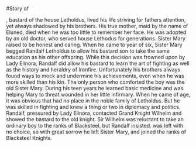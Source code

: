 #Story of <placeholder>

<placeholder>, bastard of the house Letholdus, lived his life striving for
fathers attention, yet always shadowed by his brothers. His true mother, maid
by the name of Eluned, died when he was too little to remember her face. He was
adopted by an old doctor, who served house Lethodus for generations. Sister
Mary raised <placeholder> to be honest and caring. When he came to year of six,
Sister Mary begged Randalf Letholdus to allow his bastard son to take the same
education as his other offspring. While this decision was frowned upon by Lady
Elinora, Randalf did allow his bastard to learn the art of fighting as well as
the history and heraldry of Ironfire. Unfortunately his brothers always found
ways to mock and undermine his achievements, even when he was more skilled than
his kin. The only person who comforted the boy was the old Sister Mary. During
his teen years he learned basic medicine and was helping Mary to threat wounded
in her little infirmary. When he came of age, it was obvious that
<placeholder> had no place in the noble family of Letholdus. But he was skilled
in fighting and knew a thing or two in diplomacy and politics. Randalf,
pressured by Lady Elinora, contacted Grand Knight Wilhelm and showed the
bastard to the old knight. Sir Wilhelm was reluctant to take an ordinary boy
to the ranks of Blacksteel, but Randalf insisted. <placeholder> was left with
no choice, so with great sorrow he left Sister Mary, and joined the ranks of
Blacksteel Knights.

